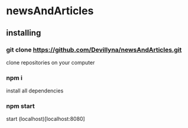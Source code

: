 # newsAndArticles

## installing

### git clone https://github.com/Devillyna/newsAndArticles.git

clone repositories on your computer

### npm i

install all dependencies

### npm start

start (localhost)[localhost:8080]
